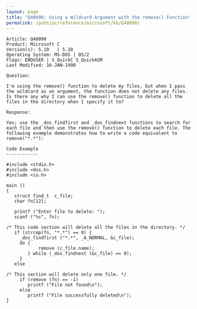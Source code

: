 ```yaml
---
layout: page
title: "Q48090: Using a Wildcard Argument with the remove() Function"
permalink: /pubs/pc/reference/microsoft/kb/Q48090/
---
```


	Article: Q48090
	Product: Microsoft C
	Version(s): 5.10   | 5.10
	Operating System: MS-DOS | OS/2
	Flags: ENDUSER | S_QuickC S_QuickASM
	Last Modified: 16-JAN-1990
	
	Question:
	
	I'm using the remove() function to delete my files, but when I pass
	the wildcard as an argument, the function does not delete any files.
	Is there any why I can use the remove() function to delete all the
	files in the directory when I specify it to?
	
	Response:
	
	Yes; use the _dos_findfirst and _dos_findnext functions to search for
	each file and then use the remove() function to delete each file. The
	following example demonstrates how to write a code equivalent to
	remove("*.*"):
	
	Code Example
	------------
	
	#include <stdio.h>
	#include <dos.h>
	#include <io.h>
	
	main ()
	{
	   struct find_t  c_file;
	   char fn[12];
	
	   printf ("Enter file to delete: ");
	   scanf ("%s", fn);
	
	/* This code section will delete all the files in the directory. */
	   if (strcmp(fn, "*.*") == 0) {
	     _dos_findfirst ("*.*", _A_NORMAL, &c_file);
	     do {
	            remove (c_file.name);
	        } while (_dos_findnext (&c_file) == 0);
	     }
	   else
	
	/* This section will delete only one file. */
	     if (remove (fn) == -1)
	        printf ("File not found\n");
	     else
	        printf ("File successfully deleted\n");
	}
